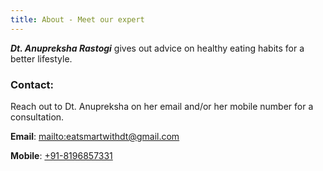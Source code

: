 ```yaml
---
title: About - Meet our expert
---
```


**_Dt. Anupreksha Rastogi_** gives out advice on healthy eating habits for a better lifestyle.

### Contact:

Reach out to Dt. Anupreksha on her email and/or her mobile number for a consultation.

**Email**: <mailto:eatsmartwithdt@gmail.com>

**Mobile**: <a href="tel:+91-8196857331">+91-8196857331</a>
